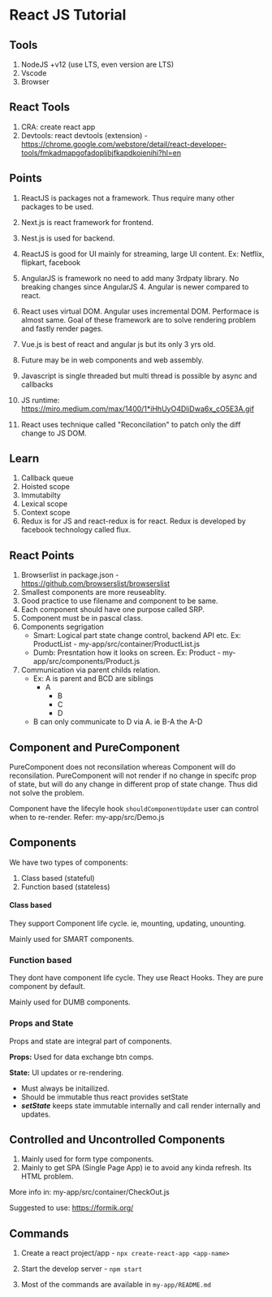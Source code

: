 # React JS Tutorial

## Tools

1. NodeJS +v12 (use LTS, even version are LTS)
2. Vscode
3. Browser

## React Tools

1. CRA: create react app
2. Devtools: react devtools (extension) - <https://chrome.google.com/webstore/detail/react-developer-tools/fmkadmapgofadopljbjfkapdkoienihi?hl=en>

## Points

1. ReactJS is packages not a framework. Thus require many other packages to be used.
2. Next.js is react framework for frontend.
3. Nest.js is used for backend.
4. ReactJS is good for UI mainly for streaming, large UI content. Ex: Netflix, flipkart, facebook
5. AngularJS is framework no need to add many 3rdpaty library. No breaking changes since AngularJS 4. Angular is newer compared to react.

6. React uses virtual DOM. Angular uses incremental DOM. Performace is almost same. Goal of these framework are to solve rendering problem and fastly render pages.
7. Vue.js is best of react and angular js but its only 3 yrs old.
8. Future may be in web components and web assembly.
9. Javascript is single threaded but multi thread is possible by async and callbacks
10. JS runtime: <https://miro.medium.com/max/1400/1*iHhUyO4DliDwa6x_cO5E3A.gif>
11. React uses technique called "Reconcilation" to patch only the diff change to JS DOM.

## Learn

1. Callback queue
2. Hoisted scope
3. Immutabilty
4. Lexical scope
5. Context scope
6. Redux is for JS and react-redux is for react. Redux is developed by facebook technology called flux.

## React Points

1. Browserlist in package.json - <https://github.com/browserslist/browserslist>
2. Smallest components are more reuseablity.
3. Good practice to use filename and component to be same.
4. Each component should have one purpose called SRP.
5. Component must be in pascal class.
6. Components segrigation
   - Smart: Logical part state change control, backend API etc. Ex: ProductList - my-app/src/container/ProductList.js
   - Dumb: Presntation how it looks on screen. Ex: Product - my-app/src/components/Product.js
7. Communication via parent childs relation.
   - Ex: A is parent and BCD are siblings
     - A
       - B
       - C
       - D
   - B can only communicate to D via A. ie B-A the A-D

## Component and PureComponent

PureComponent does not reconsilation whereas Component will do reconsilation.
PureComponent will not render if no change in specifc prop of state, but will do any change in different prop of state change. Thus did not solve the problem.

Component have the lifecyle hook `shouldComponentUpdate` user can control when to re-render. Refer: my-app/src/Demo.js

## Components

We have two types of components:

1. Class based (stateful)
2. Function based (stateless)

#### Class based

They support Component life cycle. ie, mounting, updating, unounting.

Mainly used for SMART components.

### Function based

They dont have component life cycle. They use React Hooks. They are pure component by default.

Mainly used for DUMB components.

### Props and State

Props and state are integral part of components.

**Props:** Used for data exchange btn comps.

**State:** UI updates or re-rendering.

- Must always be initailized.
- Should be immutable thus react provides setState
- **_setState_** keeps state immutable internally and call render internally and updates.

## Controlled and Uncontrolled Components

1. Mainly used for form type components.
2. Mainly to get SPA (Single Page App) ie to avoid any kinda refresh. Its HTML problem.

More info in: my-app/src/container/CheckOut.js

Suggested to use: <https://formik.org/>

## Commands

1. Create a react project/app - `npx create-react-app <app-name>`

2. Start the develop server - `npm start`

3. Most of the commands are available in `my-app/README.md`
